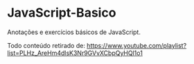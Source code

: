 # JavaScript-Basico
 Anotações e exercícios básicos de JavaScript.

 Todo conteúdo retirado de:
 https://www.youtube.com/playlist?list=PLHz_AreHm4dlsK3Nr9GVvXCbpQyHQl1o1